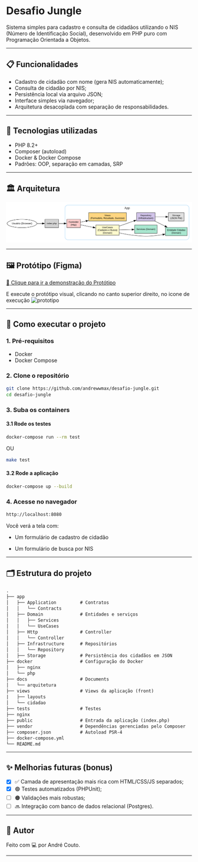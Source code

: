 # Desafio Jungle

Sistema simples para cadastro e consulta de cidadãos utilizando o NIS (Número de Identificação Social), desenvolvido em PHP puro com Programação Orientada a Objetos.

---

## 📋 Funcionalidades

-   Cadastro de cidadão com nome (gera NIS automaticamente);
-   Consulta de cidadão por NIS;
-   Persistência local via arquivo JSON;
-   Interface simples via navegador;
-   Arquitetura desacoplada com separação de responsabilidades.

---

## 🧰 Tecnologias utilizadas

-   PHP 8.2+
-   Composer (autoload)
-   Docker & Docker Compose
-   Padrões: OOP, separação em camadas, SRP

---

## 🏛️ Arquitetura

![Arquitetura](docs/arquitetura/arquitetura.svg)

---

## 🖼️ Protótipo (Figma)

[🔗 Clique para ir a demonstração do Protótipo](https://www.figma.com/design/bjLB87csStazCGEeZRRdts/Sistema-de-Cadastro-NIS?node-id=2016-542&t=GR49yf3G49OclF4S-1)

E execute o protótipo visual, clicando no canto superior direito, no icone de execução
![prototipo](docs/Apresentacao.gif)

---

## 🚀 Como executar o projeto

### 1. Pré-requisitos

-   Docker
-   Docker Compose

### 2. Clone o repositório

```bash
git clone https://github.com/andrewwmax/desafio-jungle.git
cd desafio-jungle
```

### 3. Suba os containers

#### 3.1 Rode os testes

```bash
docker-compose run --rm test
```

OU

```bash
make test
```

#### 3.2 Rode a aplicação

```bash
docker-compose up --build
```

### 4. Acesse no navegador

```bash
http://localhost:8080
```

Você verá a tela com:

-   Um formulário de cadastro de cidadão

-   Um formulário de busca por NIS

---

## 🗂️ Estrutura do projeto

```
.
├── app
│   ├── Application         # Contratos
│   │   └── Contracts
│   ├── Domain              # Entidades e serviços
│   │   ├── Services
│   │   └── UseCases
│   ├── Http                # Controller
│   │   └── Controller
│   ├── Infrastructure      # Repositórios
│   │   └── Repository
│   ├── Storage             # Persistência dos cidadãos em JSON
├── docker                  # Configuração do Docker
│   ├── nginx
│   └── php
├── docs                    # Documents
│   └── arquitetura
├── views                   # Views da aplicação (front)
|   ├── layouts
│   └── cidadao
├── tests                   # Testes
├── nginx
├── public                  # Entrada da aplicação (index.php)
├── vendor                  # Dependências gerenciadas pelo Composer
├── composer.json           # Autoload PSR-4
├── docker-compose.yml
└── README.md

```

---

## ✨ Melhorias futuras (bonus)

-   [x] ✅ Camada de apresentação mais rica com HTML/CSS/JS separados;
-   [x] 🟢 Testes automatizados (PHPUnit);
-   [ ] 🟠 Validações mais robustas;
-   [ ] 🔜 Integração com banco de dados relacional (Postgres).

---

## 👤 Autor

Feito com 💻 por André Couto.

---
